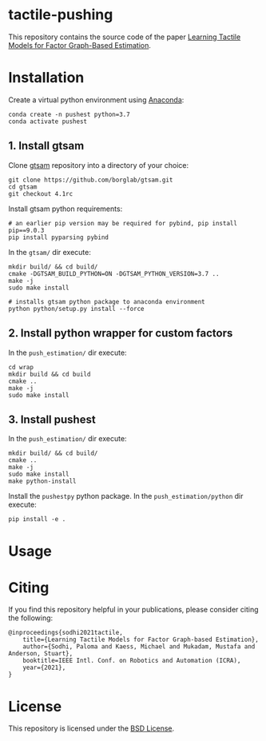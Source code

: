 tactile-pushing
===================================================

This repository contains the source code of the paper [Learning Tactile Models for Factor Graph-Based Estimation](https://arxiv.org/pdf/2012.03768.pdf).

# Installation

Create a virtual python environment using [Anaconda](https://www.anaconda.com/products/individual):
```
conda create -n pushest python=3.7
conda activate pushest
```

## 1. Install gtsam

Clone [gtsam](https://github.com/borglab/gtsam) repository into a directory of your choice:
```
git clone https://github.com/borglab/gtsam.git
cd gtsam
git checkout 4.1rc
```

Install gtsam python requirements:
```
# an earlier pip version may be required for pybind, pip install pip==9.0.3
pip install pyparsing pybind
```

In the `gtsam/` dir execute:
```
mkdir build/ && cd build/
cmake -DGTSAM_BUILD_PYTHON=ON -DGTSAM_PYTHON_VERSION=3.7 ..
make -j
sudo make install

# installs gtsam python package to anaconda environment
python python/setup.py install --force
```

## 2. Install python wrapper for custom factors

In the `push_estimation/` dir execute:
```
cd wrap
mkdir build && cd build
cmake ..
make -j
sudo make install 
```

## 3. Install pushest

In the `push_estimation/` dir execute:
```
mkdir build/ && cd build/
cmake .. 
make -j
sudo make install 
make python-install 
```

Install the `pushestpy` python package. In the `push_estimation/python` dir execute:
```
pip install -e .
```

# Usage

# Citing
If you find this repository helpful in your publications, please consider citing the following:

```
@inproceedings{sodhi2021tactile,
    title={Learning Tactile Models for Factor Graph-based Estimation},
    author={Sodhi, Paloma and Kaess, Michael and Mukadam, Mustafa and Anderson, Stuart},
    booktitle=IEEE Intl. Conf. on Robotics and Automation (ICRA),
    year={2021},
}
```

# License
This repository is licensed under the [BSD License](LICENSE.md).